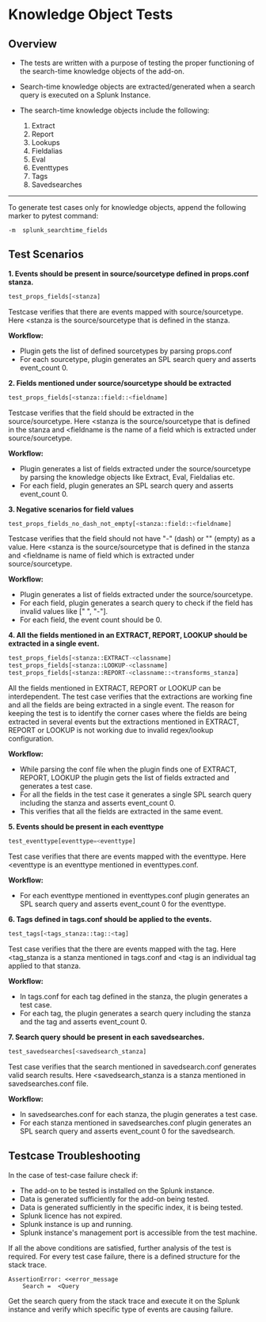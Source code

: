 # Knowledge Object Tests

## Overview

- The tests are written with a purpose of testing the proper functioning of the search-time knowledge objects of the add-on.

- Search-time knowledge objects are extracted/generated when a search query is executed on a Splunk Instance.

- The search-time knowledge objects include the following:
     1. Extract
     2. Report
     3. Lookups
     4. Fieldalias
     5. Eval
     6. Eventtypes
     7. Tags
     8. Savedsearches

______________________________________________________________________

To generate test cases only for knowledge objects, append the following marker to pytest command:

 ```console
 -m  splunk_searchtime_fields
 ```

## Test Scenarios

**1. Events should be present in source/sourcetype defined in props.conf stanza.**

 ```python
 test_props_fields[<stanza]
 ```

 Testcase verifies that there are events mapped with source/sourcetype.
 Here \<stanza is the source/sourcetype that is defined in the stanza.

 **Workflow:**

 - Plugin gets the list of defined sourcetypes by parsing props.conf
 - For each sourcetype, plugin generates an SPL search query and asserts event_count  0.

**2. Fields mentioned under source/sourcetype should be extracted**

 ```python
 test_props_fields[<stanza::field::<fieldname]
 ```

 Testcase verifies that the field should be extracted in the source/sourcetype.
 Here \<stanza is the source/sourcetype that is defined in the stanza and
 \<fieldname is the name of a field which is extracted under source/sourcetype.

 **Workflow:**

 - Plugin generates a list of fields extracted under the source/sourcetype by parsing the knowledge objects like Extract, Eval, Fieldalias etc.
 - For each field, plugin generates an SPL search query and asserts event_count  0.

**3. Negative scenarios for field values**

 ```python
 test_props_fields_no_dash_not_empty[<stanza::field::<fieldname]
 ```

 Testcase verifies that the field should not have "-" (dash) or "" (empty) as a value.
 Here \<stanza is the source/sourcetype that is defined in the stanza and
 \<fieldname is name of field which is extracted under source/sourcetype.

 **Workflow:**

 - Plugin generates a list of fields extracted under the source/sourcetype.
 - For each field, plugin generates a search query to check if the field has invalid values like \[" ", "-"\].
 - For each field, the event count should be 0.

**4. All the fields mentioned in an EXTRACT, REPORT, LOOKUP should be extracted in a single event.**

 ```python
 test_props_fields[<stanza::EXTRACT-<classname]
 test_props_fields[<stanza::LOOKUP-<classname]
 test_props_fields[<stanza::REPORT-<classname::<transforms_stanza]
 ```

 All the fields mentioned in EXTRACT, REPORT or LOOKUP can be interdependent.
 The test case verifies that the extractions are working fine and all the fields are
 being extracted in a single event.
 The reason for keeping the test is to identify the corner cases where the fields are being
 extracted in several events but the extractions mentioned in EXTRACT, REPORT or LOOKUP is not
 working due to invalid regex/lookup configuration.

 **Workflow:**

 - While parsing the conf file when the plugin finds one of EXTRACT, REPORT, LOOKUP
   the plugin gets the list of fields extracted and generates a test case.
 - For all the fields in the test case it generates a single SPL search query including the stanza and asserts event_count  0.
 - This verifies that all the fields are extracted in the same event.

**5. Events should be present in each eventtype**

 ```python
 test_eventtype[eventtype=<eventtype]
 ```

 Test case verifies that there are events mapped with the eventtype.
 Here \<eventtype is an eventtype mentioned in eventtypes.conf.

 **Workflow:**

 - For each eventtype mentioned in eventtypes.conf plugin generates an SPL search query and asserts event_count  0 for the eventtype.

**6. Tags defined in tags.conf should be applied to the events.**

 ```python
 test_tags[<tags_stanza::tag::<tag]
 ```

 Test case verifies that the there are events mapped with the tag.
 Here \<tag_stanza is a stanza mentioned in tags.conf and \<tag is an individual tag
 applied to that stanza.

 **Workflow:**

 - In tags.conf for each tag defined in the stanza, the plugin generates a test case.
 - For each tag, the plugin generates a search query including the stanza and the tag and asserts event_count  0.

**7. Search query should be present in each savedsearches.**

 ```python
 test_savedsearches[<savedsearch_stanza]
 ```

 Test case verifies that the search mentioned in savedsearch.conf generates valid search results.
 Here \<savedsearch_stanza is a stanza mentioned in savedsearches.conf file.

 **Workflow:**

 - In savedsearches.conf for each stanza, the plugin generates a test case.
 - For each stanza mentioned in savedsearches.conf plugin generates an SPL search query and asserts event_count  0 for the savedsearch.

## Testcase Troubleshooting

In the case of test-case failure check if:

 - The add-on to be tested is installed on the Splunk instance.
 - Data is generated sufficiently for the add-on being tested.
 - Data is generated sufficiently in the specific index, it is being tested.
 - Splunk licence has not expired.
 - Splunk instance is up and running.
 - Splunk instance's management port is accessible from the test machine.

If all the above conditions are satisfied, further analysis of the test is required.
For every test case failure, there is a defined structure for the stack trace.

 ```text
 AssertionError: <<error_message
     Search =  <Query
 ```

Get the search query from the stack trace and execute it on the Splunk instance and verify which specific type of events are causing failure.
